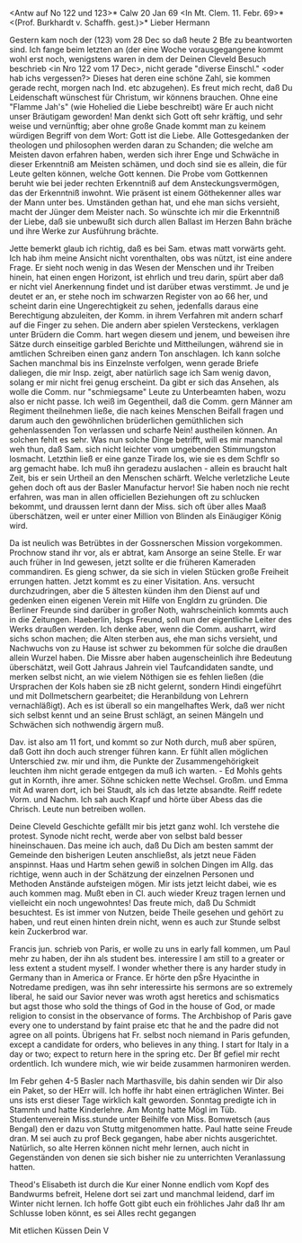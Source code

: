 <Antw auf No 122 und 123>* Calw 20 Jan 69
 <In Mt. Clem. 11. Febr. 69>*
 <(Prof. Burkhardt v. Schaffh. gest.)>*
Lieber Hermann

Gestern kam noch der (123) vom 28 Dec so daß heute 2 Bfe zu beantworten sind. Ich fange beim letzten an (der eine Woche vorausgegangene kommt wohl erst noch, wenigstens waren in dem der Deinen Cleveld Besuch beschrieb <in Nro 122 vom 17 Dec>, nicht gerade "diverse Einschl." <oder hab ichs vergessen?> Dieses hat deren eine schöne Zahl, sie kommen gerade recht, morgen nach Ind. etc abzugehen). Es freut mich recht, daß Du Leidenschaft wünschest für Christum, wir könnens brauchen. Ohne eine "Flamme Jah's" (wie Hohelied die Liebe beschreibt) wäre Er auch nicht unser Bräutigam geworden! Man denkt sich Gott oft sehr kräftig, und sehr weise und vernünftig; aber ohne große Gnade kommt man zu keinem würdigen Begriff von dem Wort: Gott ist die Liebe. Alle Gottesgedanken der theologen und philosophen werden daran zu Schanden; die welche am Meisten davon erfahren haben, werden sich ihrer Enge und Schwäche in dieser Erkenntniß am Meisten schämen, und doch sind sie es allein, die für Leute gelten können, welche Gott kennen. Die Probe vom Gottkennen beruht wie bei jeder rechten Erkenntniß auf dem Ansteckungsvermögen, das der Erkenntniß inwohnt. Wie präsent ist einem Göthekenner alles war der Mann unter bes. Umständen gethan hat, und ehe man sichs versieht, macht der Jünger dem Meister nach. So wünschte ich mir die Erkenntniß der Liebe, daß sie unbewußt sich durch allen Ballast im Herzen Bahn bräche und ihre Werke zur Ausführung brächte.

Jette bemerkt glaub ich richtig, daß es bei Sam. etwas matt vorwärts geht. Ich hab ihm meine Ansicht nicht vorenthalten, obs was nützt, ist eine andere Frage. Er sieht noch wenig in das Wesen der Menschen und ihr Treiben hinein, hat einen engen Horizont, ist ehrlich und treu darin, spürt aber daß er nicht viel Anerkennung findet und ist darüber etwas verstimmt. Je und je deutet er an, er stehe noch im schwarzen Register von ao 66 her, und scheint darin eine Ungerechtigkeit zu sehen, jedenfalls daraus eine Berechtigung abzuleiten, der Komm. in ihrem Verfahren mit andern scharf auf die Finger zu sehen. Die andern aber spielen Versteckens, verklagen unter Brüdern die Comm. hart wegen diesem und jenem, und beweisen ihre Sätze durch einseitige garbled Berichte und Mittheilungen, während sie in amtlichen Schreiben einen ganz andern Ton anschlagen. Ich kann solche Sachen manchmal bis ins Einzelnste verfolgen, wenn gerade Briefe daliegen, die mir Insp. zeigt, aber natürlich sage ich Sam wenig davon, solang er mir nicht frei genug erscheint. Da gibt er sich das Ansehen, als wolle die Comm. nur "schmiegsame" Leute zu Unterbeamten haben, wozu also er nicht passe. Ich weiß im Gegentheil, daß die Comm. gern Männer am Regiment theilnehmen ließe, die nach keines Menschen Beifall fragen und darum auch den gewöhnlichen brüderlichen gemüthlichen sich gehenlassenden Ton verlassen und scharfe Nein! austheilen können. An solchen fehlt es sehr. Was nun solche Dinge betrifft, will es mir manchmal weh thun, daß Sam. sich nicht leichter vom umgebenden Stimmungston losmacht. Letzthin ließ er eine ganze Tirade los, wie sie es dem Schflr so arg gemacht habe. Ich muß ihn geradezu auslachen - allein es braucht halt Zeit, bis er sein Urtheil an den Menschen schärft. Welche verletzliche Leute gehen doch oft aus der Basler Manufactur hervor! Sie haben noch nie recht erfahren, was man in allen officiellen Beziehungen oft zu schlucken bekommt, und draussen lernt dann der Miss. sich oft über alles Maaß überschätzen, weil er unter einer Million von Blinden als Einäugiger König wird.

Da ist neulich was Betrübtes in der Gossnerschen Mission vorgekommen. Prochnow stand ihr vor, als er abtrat, kam Ansorge an seine Stelle. Er war auch früher in Ind gewesen, jetzt sollte er die früheren Kameraden commandiren. Es gieng schwer, da sie sich in vielen Stücken große Freiheit errungen hatten. Jetzt kommt es zu einer Visitation. Ans. versucht durchzudringen, aber die 5 ältesten künden ihm den Dienst auf und gedenken einen eigenen Verein mit Hilfe von Engldrn zu gründen. Die Berliner Freunde sind darüber in großer Noth, wahrscheinlich kommts auch in die Zeitungen. Haeberlin, Isbgs Freund, soll nun der eigentliche Leiter des Werks draußen werden. Ich denke aber, wenn die Comm. ausharrt, wird sichs schon machen; die Alten sterben aus, ehe man sichs versieht, und Nachwuchs von zu Hause ist schwer zu bekommen für solche die draußen allein Wurzel haben. Die Missre aber haben augenscheinlich ihre Bedeutung überschätzt, weil Gott Jahraus Jahrein viel Taufcandidaten sandte, und merken selbst nicht, an wie vielem Nöthigen sie es fehlen ließen (die Ursprachen der Kols haben sie zB nicht gelernt, sondern Hindi eingeführt und mit Dollmetschern gearbeitet; die Heranbildung von Lehrern vernachläßigt). Ach es ist überall so ein mangelhaftes Werk, daß wer nicht sich selbst kennt und an seine Brust schlägt, an seinen Mängeln und Schwächen sich nothwendig ärgern muß.

Dav. ist also am 11 fort, und kommt so zur Noth durch, muß aber spüren, daß Gott ihn doch auch strenger führen kann. Er fühlt allen möglichen Unterschied zw. mir und ihm, die Punkte der Zusammengehörigkeit leuchten ihm nicht gerade entgegen da muß ich warten. - Ed Mohls gehts gut in Kornth, ihre amer. Söhne schicken nette Wechsel. Großm. und Emma mit Ad waren dort, ich bei Staudt, als ich das letzte absandte. Reiff redete Vorm. und Nachm. Ich sah auch Krapf und hörte über Abess das die Chrisch. Leute nun betreiben wollen.

Deine Cleveld Geschichte gefällt mir bis jetzt ganz wohl. Ich verstehe die protest. Synode nicht recht, werde aber von selbst bald besser hineinschauen. Das meine ich auch, daß Du Dich am besten sammt der Gemeinde den bisherigen Leuten anschließst, als jetzt neue Fäden anspinnst. Haas und Hartm sehen gewiß in solchen Dingen im Allg. das richtige, wenn auch in der Schätzung der einzelnen Personen und Methoden Anstände aufsteigen mögen. Mir ists jetzt leicht dabei, wie es auch kommen mag. Mußt eben in Cl. auch wieder Kreuz tragen lernen und vielleicht ein noch ungewohntes! 
Das freute mich, daß Du Schmidt besuchtest. Es ist immer von Nutzen, beide Theile gesehen und gehört zu haben, und reut einen hinten drein nicht, wenn es auch zur Stunde selbst kein Zuckerbrod war.

Francis jun. schrieb von Paris, er wolle zu uns in early fall kommen, um Paul mehr zu haben, der ihn als student bes. interessire I am still to a greater or less extent a student myself. I wonder whether there is any harder study in Germany than in America or France. Er hörte den pŠre Hyacinthe in Notredame predigen, was ihn sehr interessirte his sermons are so extremely liberal, he said our Savior never was wroth agst heretics and schismatics but agst those who sold the things of God in the house of God, or made religion to consist in the observance of forms. The Archbishop of Paris gave every one to understand by faint praise etc that he and the padre did not agree on all points. Übrigens hat Fr. selbst noch niemand in Paris gefunden, except a candidate for orders, who believes in any thing. I start for Italy in a day or two; expect to return here in the spring etc. Der Bf gefiel mir recht ordentlich. Ich wundere mich, wie wir beide zusammen harmoniren werden.

Im Febr gehen 4-5 Basler nach Marthasville, bis dahin senden wir Dir also ein Paket, so der HErr will. Ich hoffe ihr habt einen erträglichen Winter. Bei uns ists erst dieser Tage wirklich kalt geworden. Sonntag predigte ich in Stammh und hatte Kinderlehre. Am Montg hatte Mögl im Tüb. Studentenverein Miss.stunde unter Beihilfe von Miss. Bomwetsch (aus Bengal) den er dazu von Stuttg mitgenommen hatte. Paul hatte seine Freude dran. M sei auch zu prof Beck gegangen, habe aber nichts ausgerichtet. Natürlich, so alte Herren können nicht mehr lernen, auch nicht in Gegenständen von denen sie sich bisher nie zu unterrichten Veranlassung hatten.

Theod's Elisabeth ist durch die Kur einer Nonne endlich vom Kopf des Bandwurms befreit, Helene dort sei zart und manchmal leidend, darf im Winter nicht lernen. Ich hoffe Gott gibt euch ein fröhliches Jahr daß Ihr am Schlusse loben könnt, es sei Alles recht gegangen

 Mit etlichen Küssen
 Dein V
